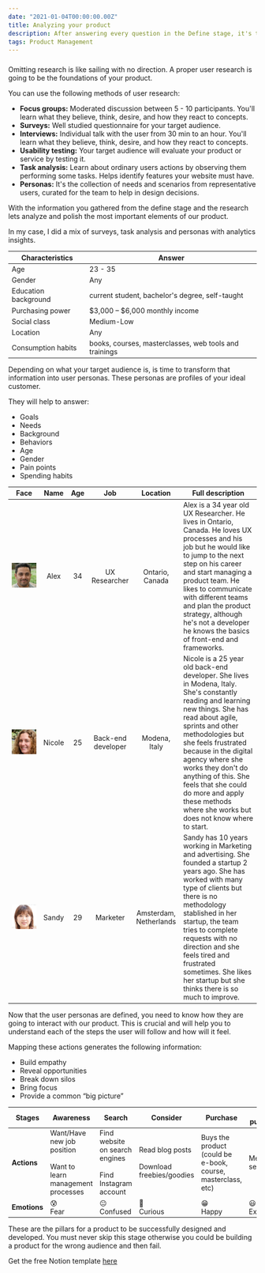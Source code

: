 ```yaml
---
date: "2021-01-04T00:00:00.00Z"
title: Analyzing your product
description: After answering every question in the Define stage, it's time to do some research and analysis.
tags: Product Management
---
```


###

Omitting research is like sailing with no direction. A proper user research is going to be the foundations of your product.

You can use the following methods of user research:

- **Focus groups:** Moderated discussion between 5 - 10 participants. You'll learn what they believe, think, desire, and how they react to concepts.
- **Surveys:** Well studied questionnaire for your target audience.
- **Interviews:** Individual talk with the user from 30 min to an hour. You'll learn what they believe, think, desire, and how they react to concepts.
- **Usability testing:** Your target audience will evaluate your product or service by testing it.
- **Task analysis:** Learn about ordinary users actions by observing them performing some tasks. Helps identify features your website must have.
- **Personas:** It's the collection of needs and scenarios from representative users, curated for the team to help in design decisions.

With the information you gathered from the define stage and the research lets analyze and polish the most important elements of our product.

In my case, I did a mix of surveys, task analysis and personas with analytics insights.

| Characteristics      | Answer                                          |
|----------------------|-------------------------------------------------|
| Age                  | 23 - 35                                         |
| Gender               | Any                                             |
| Education background | current student, bachelor's degree, self-taught |
| Purchasing power     | $3,000 – $6,000 monthly income                  |
| Social class         | Medium-Low                                      |
| Location             | Any                                             |
| Consumption habits   | books, courses, masterclasses, web tools and trainings|


Depending on what your target audience is, is time to transform that information into user personas. These personas are profiles of your ideal customer.

They will help to answer:

- Goals
- Needs
- Background
- Behaviors
- Age
- Gender
- Pain points
- Spending habits

| Face | Name | Age | Job | Location | Full description |
|:-:|:-:|:-:|:-:|:-:|-|
| ![User persona](alex.jpg)   | Alex   | 34  | UX Researcher      | Ontario, Canada        | Alex is a 34 year old UX Researcher. He lives in Ontario, Canada. He loves UX processes and his job but he would like to jump to the next step on his career and start managing a product team. He likes to communicate with different teams and plan the product strategy, although he's not a developer he knows the basics of front-end and frameworks.                                            |
| ![User persona](nicole.jpg) | Nicole | 25  | Back-end developer | Modena, Italy          | Nicole is a 25 year old back-end developer. She lives in Modena, Italy. She's constantly reading and learning new things. She has read about agile, sprints and other methodologies but she feels frustrated because in the digital agency where she works they don't do anything of this. She feels that she could do more and apply these methods where she works but does not know where to start. |
| ![User persona](sandy.jpg)  | Sandy  | 29  | Marketer           | Amsterdam, Netherlands | Sandy has 10 years working in Marketing and advertising. She founded a startup 2 years ago. She has worked with many type of clients but there is no methodology stablished in her startup, the team tries to complete requests with no direction and she feels tired and frustrated sometimes. She likes her startup but she thinks there is so much to improve.                                     |



Now that the user personas are defined, you need to know how they are going to interact with our product. This is crucial and will help you to understand each of the steps the user will follow and how will it feel.

Mapping these actions generates the following information:

- Build empathy
- Reveal opportunities
- Break down silos
- Bring focus
- Provide a common “big picture”

| Stages | Awareness | Search | Consider | Purchase | Post purchase |
|-|-|-|-|-|-|
| **Actions** | Want/Have new job position <br/><br/> Want to learn management processes | Find website on search engines <br/><br/> Find Instagram account | Read blog posts <br/><br/> Download freebies/goodies | Buys the product (could be e-book, course, masterclass, etc) | Mentoring sessions |
| **Emotions** | 😰 <br/> Fear | 😐 <br/> Confused | 🤨 <br/> Curious | 😁 <br/> Happy | 😃 <br/> Excited |


These are the pillars for a product to be successfully designed and developed. You must never skip this stage otherwise you could be building a product for the wrong audience and then fail.

Get the free Notion template [here](https://www.notion.so/Analyze-b4cc8e79fc0d41ca8e9c6acb2e8b41c5)